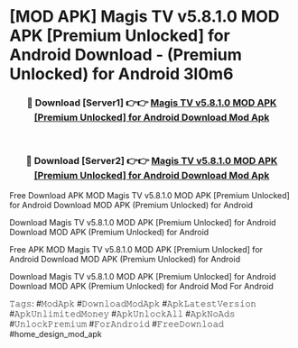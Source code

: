 # [MOD APK] Magis TV v5.8.1.0 MOD APK [Premium Unlocked] for Android Download - (Premium Unlocked) for Android 3l0m6



<div align="center">
<h3>🔴 Download [Server1] 👉👉 <a href="https://momento.my/?title=Magis_TV_v5.8.1.0_MOD_APK_[Premium_Unlocked]_for_Android_Download">Magis TV v5.8.1.0 MOD APK [Premium Unlocked] for Android Download Mod Apk</a></h3><br>

<h3>🔴 Download [Server2] 👉👉 <a href="https://momento.my/?title=Magis_TV_v5.8.1.0_MOD_APK_[Premium_Unlocked]_for_Android_Download">Magis TV v5.8.1.0 MOD APK [Premium Unlocked] for Android Download Mod Apk</a></h3>
</div>



Free Download APK MOD Magis TV v5.8.1.0 MOD APK [Premium Unlocked] for Android Download MOD APK (Premium Unlocked) for Android

Download Magis TV v5.8.1.0 MOD APK [Premium Unlocked] for Android Download MOD APK (Premium Unlocked) for Android

Free APK MOD Magis TV v5.8.1.0 MOD APK [Premium Unlocked] for Android Download MOD APK (Premium Unlocked) for Android

Download Magis TV v5.8.1.0 MOD APK [Premium Unlocked] for Android Download MOD APK (Premium Unlocked) for Android Mod For Android

𝚃𝚊𝚐𝚜: #𝙼𝚘𝚍𝙰𝚙𝚔 #𝙳𝚘𝚠𝚗𝚕𝚘𝚊𝚍𝙼𝚘𝚍𝙰𝚙𝚔 #𝙰𝚙𝚔𝙻𝚊𝚝𝚎𝚜𝚝𝚅𝚎𝚛𝚜𝚒𝚘𝚗 #𝙰𝚙𝚔𝚄𝚗𝚕𝚒𝚖𝚒𝚝𝚎𝚍𝙼𝚘𝚗𝚎𝚢 #𝙰𝚙𝚔𝚄𝚗𝚕𝚘𝚌𝚔𝙰𝚕𝚕 #𝙰𝚙𝚔𝙽𝚘𝙰𝚍𝚜 #𝚄𝚗𝚕𝚘𝚌𝚔𝙿𝚛𝚎𝚖𝚒𝚞𝚖 #𝙵𝚘𝚛𝙰𝚗𝚍𝚛𝚘𝚒𝚍 #𝙵𝚛𝚎𝚎𝙳𝚘𝚠𝚗𝚕𝚘𝚊𝚍 #home_design_mod_apk
